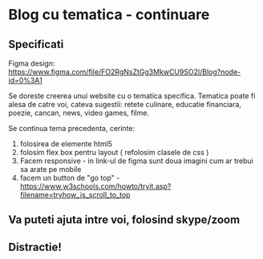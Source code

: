 # Blog cu tematica - continuare

## Specificati 

Figma design: https://www.figma.com/file/FO2RgNsZtGg3MkwCU9SO2l/Blog?node-id=0%3A1

Se doreste creerea unui website cu o tematica specifica. 
Tematica poate fi alesa de catre voi, cateva sugestii: retete culinare, educatie financiara, poezie, cancan, news, video games, filme.

Se continua tema precedenta, cerinte:

1. folosirea de elemente html5
2. folosim flex box pentru layout ( refolosim clasele de css )
3. Facem responsive - in link-ul de figma sunt doua imagini cum ar trebui sa arate pe mobile
3. facem un button de "go top" - https://www.w3schools.com/howto/tryit.asp?filename=tryhow_js_scroll_to_top



## Va puteti ajuta intre voi, folosind skype/zoom 
## Distractie!





